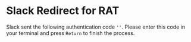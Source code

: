 <script src='get_params.js'></script>

# Slack Redirect for RAT

Slack sent the following authentication code <code>'<script>document.write(findGetParameter("code"));</script>'</code>. Please enter this code in your terminal and press `Return` to finish the process.

